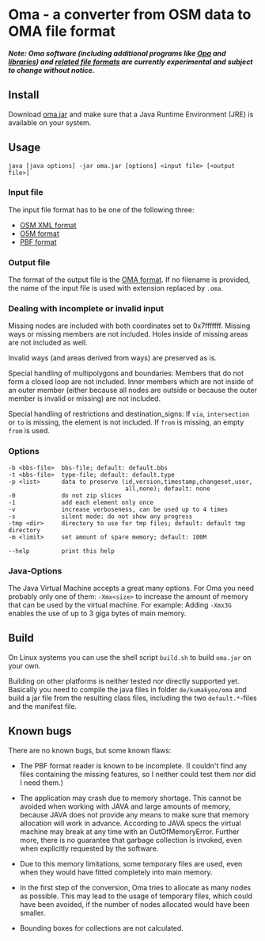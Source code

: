 # Oma - a converter from OSM data to OMA file format

***Note: Oma software (including additional programs like
[Opa](https://github.com/kumakyoo42/Opa) and
[libraries](https://github.com/kumakyoo42/OmaLibJava)) and [related
file formats](https://github.com/kumakyoo42/oma-file-formats) are
currently experimental and subject to change without notice.***

## Install

Download [oma.jar](/oma.jar) and make sure that a Java Runtime
Environment (JRE) is available on your system.

## Usage

    java [java options] -jar oma.jar [options] <input file> [<output file>]

### Input file

The input file format has to be one of the following three:

* [OSM XML format](https://wiki.openstreetmap.org/wiki/OSM_XML)
* [O5M format](https://wiki.openstreetmap.org/wiki/O5m)
* [PBF format](https://wiki.openstreetmap.org/wiki/PBF_Format)

### Output file

The format of the output file is the [OMA
format](https://github.com/kumakyoo42/oma-file-formats/blob/main/OMA.md).
If no filename is provided, the name of the input file is used with
extension replaced by `.oma`.

### Dealing with incomplete or invalid input

Missing nodes are included with both coordinates set to 0x7fffffff.
Missing ways or missing members are not included. Holes inside of
missing areas are not included as well.

Invalid ways (and areas derived from ways) are preserved as is.

Special handling of multipolygons and boundaries: Members that do not
form a closed loop are not included. Inner members which are not
inside of an outer member (either because all nodes are outside or
because the outer member is invalid or missing) are not included.

Special handling of restrictions and destination_signs: If `via`,
`intersection` or `to` is missing, the element is not included. If
`from` is missing, an empty `from` is used.

### Options

    -b <bbs-file>  bbs-file; default: default.bbs
    -t <bbs-file>  type-file; default: default.type
    -p <list>      data to preserve (id,version,timestamp,changeset,user,
                                     all,none); default: none
    -0             do not zip slices
    -1             add each element only once
    -v             increase verboseness, can be used up to 4 times
    -s             silent mode: do not show any progress
    -tmp <dir>     directory to use for tmp files; default: default tmp directory
    -m <limit>     set amount of spare memory; default: 100M

    --help         print this help

### Java-Options

The Java Virtual Machine accepts a great many options. For Oma you
need probably only one of them: `-Xmx<size>` to increase the amount of
memory that can be used by the virtual machine. For example: Adding
`-Xmx3G` enables the use of up to 3 giga bytes of main memory.

## Build

On Linux systems you can use the shell script `build.sh` to build
`oma.jar` on your own.

Building on other platforms is neither tested nor directly supported
yet. Basically you need to compile the java files in folder
`de/kumakyoo/oma` and build a jar file from the resulting class files,
including the two `default.*`-files and the manifest file.

## Known bugs

There are no known bugs, but some known flaws:

* The PBF format reader is known to be incomplete. (I couldn't find
any files containing the missing features, so I neither could test
them nor did I need them.)

* The application may crash due to memory shortage. This cannot be
avoided when working with JAVA and large amounts of memory, because
JAVA does not provide any means to make sure that memory allocation
will work in advance. According to JAVA specs the virtual machine may
break at any time with an OutOfMemoryError. Further more, there is no
guarantee that garbage collection is invoked, even when explicitly
requested by the software.

* Due to this memory limitations, some temporary files are used, even
when they would have fitted completely into main memory.

* In the first step of the conversion, Oma tries to allocate as many
nodes as possible. This may lead to the usage of temporary files,
which could have been avoided, if the number of nodes allocated would
have been smaller.

* Bounding boxes for collections are not calculated.
